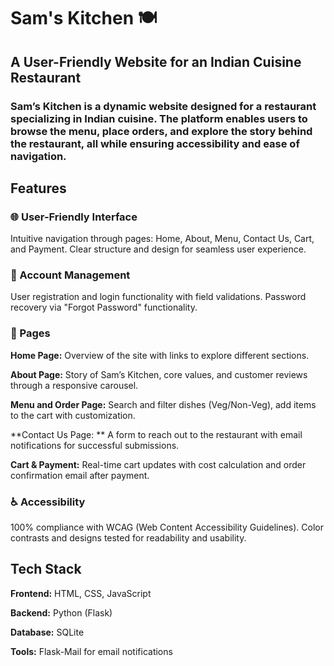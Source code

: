 # Sam's Kitchen 🍽️
## A User-Friendly Website for an Indian Cuisine Restaurant

### Sam’s Kitchen is a dynamic website designed for a restaurant specializing in Indian cuisine. The platform enables users to browse the menu, place orders, and explore the story behind the restaurant, all while ensuring accessibility and ease of navigation.

## Features

### 🌐 User-Friendly Interface

Intuitive navigation through pages: Home, About, Menu, Contact Us, Cart, and Payment.
Clear structure and design for seamless user experience.

### 🔐 Account Management

User registration and login functionality with field validations.
Password recovery via "Forgot Password" functionality.

### 📄 Pages

**Home Page:** Overview of the site with links to explore different sections.

**About Page:** Story of Sam’s Kitchen, core values, and customer reviews through a responsive carousel.

**Menu and Order Page:** Search and filter dishes (Veg/Non-Veg), add items to the cart with customization.

**Contact Us Page: ** A form to reach out to the restaurant with email notifications for successful submissions.

**Cart & Payment:** Real-time cart updates with cost calculation and order confirmation email after payment.

### ♿ Accessibility
100% compliance with WCAG (Web Content Accessibility Guidelines).
Color contrasts and designs tested for readability and usability.

## Tech Stack

**Frontend:** HTML, CSS, JavaScript 

**Backend:** Python (Flask)

**Database:** SQLite

**Tools:** Flask-Mail for email notifications
